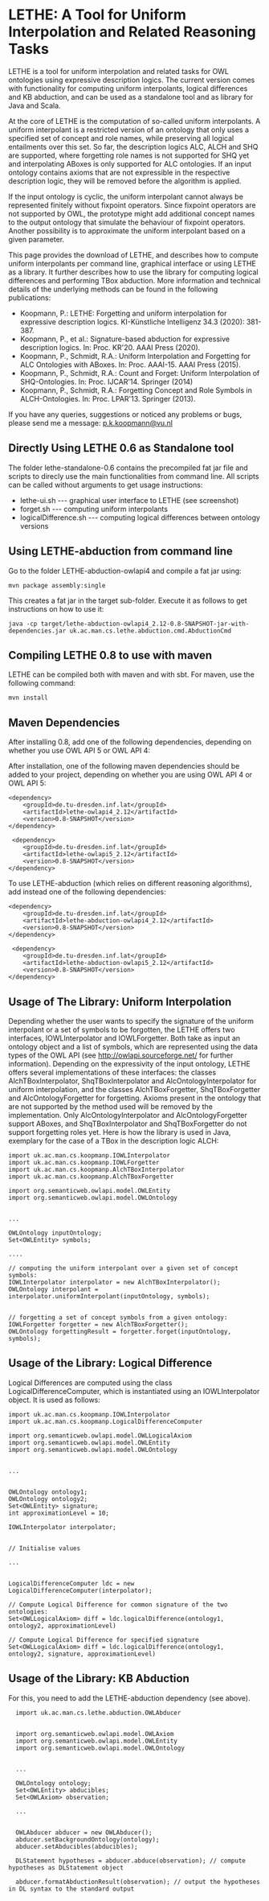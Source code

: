 # LETHE: A Tool for Uniform Interpolation and Related Reasoning Tasks

LETHE is a tool for uniform interpolation and related tasks for OWL ontologies using expressive description logics. The current version comes with functionality for computing uniform interpolants, logical differences and KB abduction, and can be used as a standalone tool and as library for Java and Scala.

At the core of LETHE is the computation of so-called uniform interpolants. A uniform interpolant is a restricted version of an ontology that only uses a specified set of concept and role names, while preserving all logical entailments over this set. So far, the description logics ALC, ALCH and SHQ are supported, where forgetting role names is not supported for SHQ yet and interpolating ABoxes is only supported for ALC ontologies. If an input ontology contains axioms that are not expressible in the respective description logic, they will be removed before the algorithm is applied.

If the input ontology is cyclic, the uniform interpolant cannot always be represented finitely without fixpoint operators. Since fixpoint operators are not supported by OWL, the prototype might add additional concept names to the output ontology that simulate the behaviour of fixpoint operators. Another possibility is to approximate the uniform interpolant based on a given parameter.

This page provides the download of LETHE, and describes how to compute uniform interpolants per command line, graphical interface or using LETHE as a library. It further describes how to use the library for computing logical differences and performing TBox abduction.
More information and technical details of the underlying methods can be found in the following publications:


- Koopmann, P.:  LETHE: Forgetting and uniform interpolation for expressive description logics. KI-Künstliche Intelligenz 34.3 (2020): 381-387.
- Koopmann, P., et al.: Signature-based abduction for expressive description logics. In: Proc. KR'20. AAAI Press (2020).
- Koopmann, P., Schmidt, R.A.: Uniform Interpolation and Forgetting for ALC Ontologies with ABoxes. In: Proc. AAAI-15. AAAI Press (2015).
- Koopmann, P., Schmidt, R.A.: Count and Forget: Uniform Interpolation of SHQ-Ontologies. In: Proc. IJCAR'14. Springer (2014) 
- Koopmann, P., Schmidt, R.A.: Forgetting Concept and Role Symbols in ALCH-Ontologies. In: Proc. LPAR'13. Springer (2013).


If you have any queries, suggestions or noticed any problems or bugs, please send me a message: p.k.koopmann@vu.nl

## Directly Using LETHE 0.6 as Standalone tool

The folder lethe-standalone-0.6 contains the precompiled fat jar file and scripts to direcly use the main functionalities from command line. 
All scripts can be called without arguments to get usage instructions:
- lethe-ui.sh --- graphical user interface to LETHE (see screenshot)
- forget.sh --- computing uniform interpolants
- logicalDifference.sh --- computing logical differences between ontology versions

## Using LETHE-abduction from command line

Go to the folder LETHE-abduction-owlapi4 and compile a fat jar using:

    mvn package assembly:single

This creates a fat jar in the target sub-folder. Execute it as follows to get instructions on how to use it:

    java -cp target/lethe-abduction-owlapi4_2.12-0.8-SNAPSHOT-jar-with-dependencies.jar uk.ac.man.cs.lethe.abduction.cmd.AbductionCmd

## Compiling LETHE 0.8 to use with maven

LETHE can be compiled both with maven and with sbt. For maven, use the following command:

    mvn install

## Maven Dependencies

After installing 0.8, add one of the following dependencies, depending on whether you use OWL API 5 or OWL API 4:

After installation, one of the following maven dependencies should be added to your project, depending on whether you are using OWL API 4 or OWL API 5:

    <dependency>
        <groupId>de.tu-dresden.inf.lat</groupId>
        <artifactId>lethe-owlapi4_2.12</artifactId>
        <version>0.8-SNAPSHOT</version>
    </dependency>
	    
	 <dependency>
        <groupId>de.tu-dresden.inf.lat</groupId>
        <artifactId>lethe-owlapi5_2.12</artifactId>
        <version>0.8-SNAPSHOT</version>
    </dependency>

To use LETHE-abduction (which relies on different reasoning algorithms), add instead one of the following dependencies:
	 
    <dependency>
        <groupId>de.tu-dresden.inf.lat</groupId>
        <artifactId>lethe-abduction-owlapi4_2.12</artifactId>
        <version>0.8-SNAPSHOT</version>
    </dependency>
	    
	 <dependency>
        <groupId>de.tu-dresden.inf.lat</groupId>
        <artifactId>lethe-abduction-owlapi5_2.12</artifactId>
        <version>0.8-SNAPSHOT</version>
    </dependency>


## Usage of The Library: Uniform Interpolation
Depending whether the user wants to specify the signature of the uniform interpolant or a set of symbols to be forgotten, the LETHE offers two interfaces, IOWLInterpolator and IOWLForgetter. Both take as input an ontology object and a list of symbols, which are represented using the data types of the OWL API (see http://owlapi.sourceforge.net/ for further information). Depending on the expressivity of the input ontology, LETHE offers several implementations of these interfaces: the classes AlchTBoxInterpolator, ShqTBoxInterpolator and AlcOntologyInterpolator for uniform interpolation, and the classes AlchTBoxForgetter, ShqTBoxForgetter and AlcOntologyForgetter for forgetting. Axioms present in the ontology that are not supported by the method used will be removed by the implementation. Only AlcOntologyInterpolator and AlcOntologyForgetter support ABoxes, and ShqTBoxInterpolator and ShqTBoxForgetter do not support forgetting roles yet. Here is how the library is used in Java, exemplary for the case of a TBox in the description logic ALCH:

    import uk.ac.man.cs.koopmanp.IOWLInterpolator
    import uk.ac.man.cs.koopmanp.IOWLForgetter
    import uk.ac.man.cs.koopmanp.AlchTBoxInterpolator
    import uk.ac.man.cs.koopmanp.AlchTBoxForgetter
    
    import org.semanticweb.owlapi.model.OWLEntity
    import org.semanticweb.owlapi.model.OWLOntology
    
    
    ...
    
    OWLOntology inputOntology;
    Set<OWLEntity> symbols;
    
    ....
    
    // computing the uniform interpolant over a given set of concept symbols:
    IOWLInterpolator interpolator = new AlchTBoxInterpolator();
    OWLOntology interpolant = interpolator.uniformInterpolant(inputOntology, symbols);
   
    
    // forgetting a set of concept symbols from a given ontology:
    IOWLForgetter forgetter = new AlchTBoxForgetter();
    OWLOntology forgettingResult = forgetter.forget(inputOntology, symbols);

## Usage of the Library: Logical Difference
Logical Differences are computed using the class LogicalDifferenceComputer, which is instantiated using an IOWLInterpolator object. It is used as follows:

    import uk.ac.man.cs.koopmanp.IOWLInterpolator
    import uk.ac.man.cs.koopmanp.LogicalDifferenceComputer
    
    import org.semanticweb.owlapi.model.OWLLogicalAxiom
    import org.semanticweb.owlapi.model.OWLEntity
    import org.semanticweb.owlapi.model.OWLOntology
    
    
    ...
   
    
    OWLOntology ontology1;
    OWLOntology ontology2;
    Set<OWLEntity> signature;
    int approximationLevel = 10;
    
    IOWLInterpolator interpolator;
    
    
    // Initialise values
    
    ...
    
    
    LogicalDifferenceComputer ldc = new LogicalDifferenceComputer(interpolator);
    
    // Compute Logical Difference for common signature of the two ontologies:
    Set<OWLLogicalAxiom> diff = ldc.logicalDifference(ontology1, ontology2, approximationLevel)
    
    // Compute Logical Difference for specified signature
    Set<OWLLogicalAxiom> diff = ldc.logicalDifference(ontology1, ontology2, signature, approximationLevel)

## Usage of the Library: KB Abduction

For this, you need to add the LETHE-abduction dependency (see above). 

      import uk.ac.man.cs.lethe.abduction.OWLAbducer


      import org.semanticweb.owlapi.model.OWLAxiom
      import org.semanticweb.owlapi.model.OWLEntity
      import org.semanticweb.owlapi.model.OWLOntology


      ...

      OWLOntology ontology;
      Set<OWLEntity> abducibles;
      Set<OWLAxiom> observation;

      ...


      OWLAbducer abducer = new OWLAbducer();
      abducer.setBackgroundOntology(ontology);
      abducer.setAbducibles(abducibles);
      
      DLStatement hypotheses = abducer.abduce(observation); // compute hypotheses as DLStatement object

      abducer.formatAbductionResult(observation); // output the hypotheses in DL syntax to the standard output
      
      
      
